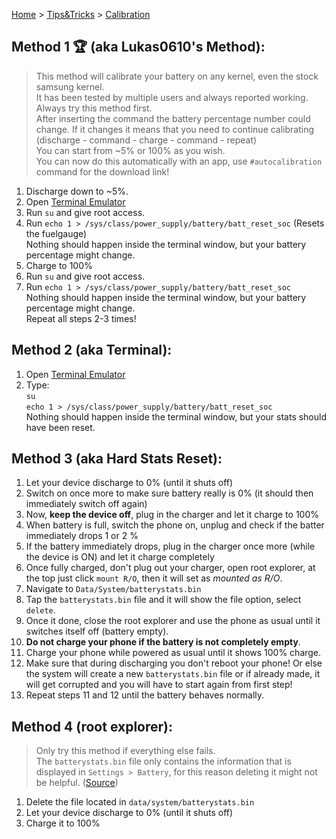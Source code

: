 [Home](/index.md)   >   [Tips&Tricks](/tips.md)   >   [Calibration](/calibration.md)

## Method 1 🏆 (aka Lukas0610's Method):
> This method will calibrate your battery on any kernel, even the stock samsung kernel. <br/>
It has been tested by multiple users and always reported working. <br/>
Always try this method first. <br/>
After inserting the command the battery percentage number could change. If it changes it means that you need to continue calibrating (discharge - command - charge - command - repeat) <br/>
You can start from ~5% or 100% as you wish. <br/>
You can now do this automatically with an app, use `#autocalibration` command for the download link!

1. Discharge down to ~5%.
2. Open [Terminal Emulator](https://play.google.com/store/apps/details?id=jackpal.androidterm&hl=en)
3. Run `su` and give root access. <br/>
4. Run `echo 1 > /sys/class/power_supply/battery/batt_reset_soc` (Resets the fuelgauge) <br/>
        Nothing should happen inside the terminal window, but your battery percentage might change.
5. Charge to 100%
6. Run `su` and give root access. <br/>
7. Run `echo 1 > /sys/class/power_supply/battery/batt_reset_soc` <br/>
        Nothing should happen inside the terminal window, but your battery percentage might change. <br/>
Repeat all steps 2-3 times!

## Method 2 (aka Terminal):
1. Open [Terminal Emulator](https://play.google.com/store/apps/details?id=jackpal.androidterm&hl=en)
2. Type: <br/>
  `su` <br/>
  `echo 1 > /sys/class/power_supply/battery/batt_reset_soc` <br/>
  Nothing should happen inside the terminal window, but your stats should have been reset.

## Method 3 (aka Hard Stats Reset):

1. Let your device discharge to 0% (until it shuts off)
2. Switch on once more to make sure battery really is 0% (it should then immediately switch off again)
3. Now, **keep the device off**, plug in the charger and let it charge to 100%
4. When battery is full, switch the phone on, unplug and check if the batter immediately drops 1 or 2 %
5. If the battery immediately drops, plug in the charger once more (while the device is ON) and let it charge completely
6. Once fully charged, don't plug out your charger, open root explorer, at the top just click `mount R/O`, then it will set as _mounted as R/O_.
7. Navigate to `Data/System/batterystats.bin`
8. Tap the `batterystats.bin` file and it will show the file option, select `delete`.
9. Once it done, close the root explorer and use the phone as usual until it switches itself off (battery empty).
10. **Do not charge your phone if the battery is not completely empty**.
11. Charge your phone while powered as usual until it shows 100% charge.
12. Make sure that during discharging you don't reboot your phone! Or else the system will create a new `batterystats.bin` file or if already made, it will get corrupted and you will have to start again from first step!
13. Repeat steps 11 and 12 until the battery behaves normally.

## Method 4 (root explorer):
> Only try this method if everything else fails. <br/>
> The `batterystats.bin` file only contains the information that is displayed in `Settings > Battery`, for this reason deleting it might not be helpful. ([Source](https://www.xda-developers.com/google-engineer-debunks-myth-wiping-battery-stats-does-not-improve-battery-life/))

1. Delete the file located in `data/system/batterystats.bin` <br/>
2. Let your device discharge to 0% (until it shuts off)
3. Charge it to 100%
